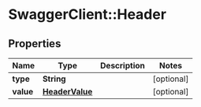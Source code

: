 # SwaggerClient::Header

## Properties
Name | Type | Description | Notes
------------ | ------------- | ------------- | -------------
**type** | **String** |  | [optional] 
**value** | [**HeaderValue**](HeaderValue.md) |  | [optional] 


